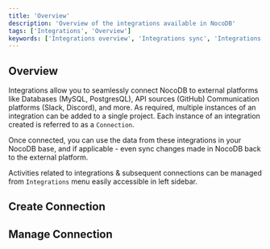 ```yaml
---
title: 'Overview'
description: 'Overview of the integrations available in NocoDB'
tags: ['Integrations', 'Overview']
keywords: ['Integrations overview', 'Integrations sync', 'Integrations access control', 'Integrations re-config']
---
```


## Overview

Integrations allow you to seamlessly connect NocoDB to external platforms like Databases (MySQL, PostgresQL), API sources (GitHub) Communication platforms (Slack, Discord), and more. As required, multiple instances of an integration can be added to a single project. Each instance of an integration created is referred to as a `Connection`.

Once connected, you can use the data from these integrations in your NocoDB base, and if applicable - even sync changes made in NocoDB back to the external platform.

Activities related to integrations & subsequent connections can be managed from `Integrations` menu easily accessible in left sidebar.

## Create Connection

## Manage Connection